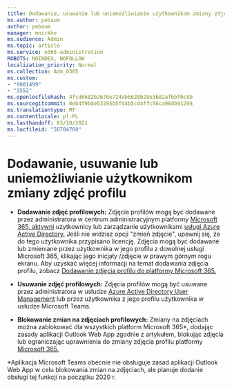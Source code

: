 ```yaml
---
title: Dodawanie, usuwanie lub uniemożliwianie użytkownikom zmiany zdjęć profilu
ms.author: pebaum
author: pebaum
manager: mnirkhe
ms.audience: Admin
ms.topic: article
ms.service: o365-administration
ROBOTS: NOINDEX, NOFOLLOW
localization_priority: Normal
ms.collection: Adm_O365
ms.custom:
- "9001499"
- "3552"
ms.openlocfilehash: 4fcd6682b2676e724ab6628b28e3b82afbbf0c8b
ms.sourcegitcommit: 0eb4f9bde53395b5fd4b5cd4ffc56ca96db91298
ms.translationtype: MT
ms.contentlocale: pl-PL
ms.lasthandoff: 03/10/2021
ms.locfileid: "50704760"
---
```

# <a name="add-remove-or-prevent-users-from-changing-profile-photos"></a>Dodawanie, usuwanie lub uniemożliwianie użytkownikom zmiany zdjęć profilu

- **Dodawanie zdjęć profilowych:** Zdjęcia profilów mogą być dodawane przez administratora w centrum administracyjnym platformy [Microsoft 365, aktywni](https://admin.microsoft.com/Adminportal/Home?source=applauncher#/users) użytkownicy lub zarządzanie użytkownikami [usługi Azure Active Directory.](https://portal.azure.com/#blade/Microsoft_AAD_IAM/UsersManagementMenuBlade/AllUsers)  Jeśli nie widzisz opcji "zmień zdjęcie", upewnij się, że do tego użytkownika przypisano licencję. Zdjęcia mogą być dodawane lub zmieniane przez użytkownika w jego profilu z dowolnej usługi Microsoft 365, klikając jego inicjały /zdjęcie w prawym górnym rogu ekranu. Aby uzyskać więcej informacji na temat dodawania zdjęcia profilu, zobacz [Dodawanie zdjęcia profilu do platformy Microsoft 365.](https://support.office.com/article/add-your-profile-photo-to-office-365-2eaf93fd-b3f1-43b9-9cdc-bdcd548435b7)

- **Usuwanie zdjęć profilowych:** Zdjęcia profilów mogą być usuwane przez administratora w usłudze [Azure Active Directory User Management](https://portal.azure.com/#blade/Microsoft_AAD_IAM/UsersManagementMenuBlade/AllUsers) lub przez użytkownika z jego profilu użytkownika w usłudze Microsoft Teams.

- **Blokowanie zmian na zdjęciach profilowych:** Zmiany na zdjęciach można zablokować dla wszystkich platform Microsoft 365*, dodając zasady aplikacji Outlook Web App zgodnie z artykułem, blokując zdjęcia lub ograniczając uprawnienia do zmiany zdjęcia profilu platformy [Microsoft 365.](https://answers.microsoft.com/msoffice/forum/msoffice_o365admin-mso_dep365-mso_o365b/locking-photos-or-restricting-permissions-to/1d19ae4f-de5d-4c3d-a0ad-4b8b8ac32e3d)

*Aplikacja Microsoft Teams obecnie nie obsługuje zasad aplikacji Outlook Web App w celu blokowania zmian na zdjęciach, ale planuje dodanie obsługi tej funkcji na początku 2020 r.
